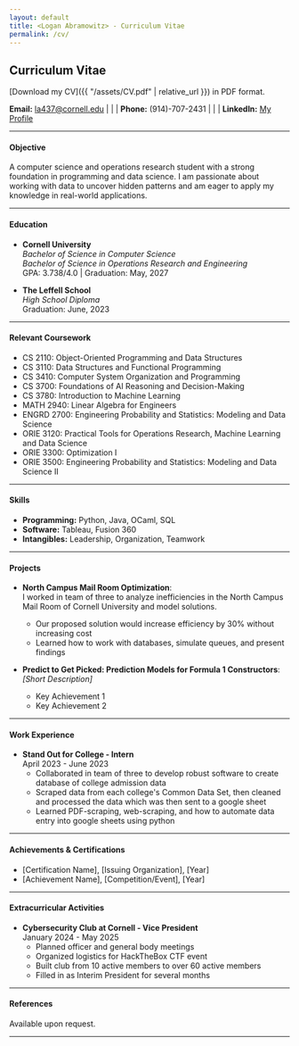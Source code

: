 ```yaml
---
layout: default
title: <Logan Abramowitz> - Curriculum Vitae
permalink: /cv/
---
```

## Curriculum Vitae

[Download my CV]({{ "/assets/CV.pdf" | relative_url }}) in PDF format.


**Email:** [la437@cornell.edu](mailto:la437@cornell.edu) | | | **Phone:** (914)-707-2431 | | | **LinkedIn:** [My Profile](https://www.linkedin.com/in/logan-abramowitz)

---

#### Objective
A computer science and operations research student with a strong foundation in programming and data science. I am passionate about working with data to uncover hidden patterns and am eager to apply my knowledge in real-world applications.

---

#### Education
- **Cornell University**  
  *Bachelor of Science in Computer Science*  
  *Bachelor of Science in Operations Research and Engineering*  
  GPA: 3.738/4.0 | Graduation: May, 2027

- **The Leffell School**  
  *High School Diploma*  
  Graduation: June, 2023

---

#### Relevant Coursework
- CS 2110: Object-Oriented Programming and Data Structures
- CS 3110: Data Structures and Functional Programming
- CS 3410: Computer System Organization and Programming
- CS 3700: Foundations of AI Reasoning and Decision-Making
- CS 3780: Introduction to Machine Learning 
- MATH 2940: Linear Algebra for Engineers
- ENGRD 2700: Engineering Probability and Statistics: Modeling and Data Science
- ORIE 3120: Practical Tools for Operations Research, Machine Learning and Data Science
- ORIE 3300: Optimization I
- ORIE 3500: Engineering Probability and Statistics: Modeling and Data Science II


---

#### Skills
- **Programming:** Python, Java, OCaml, SQL 
- **Software:** Tableau, Fusion 360
- **Intangibles:** Leadership, Organization, Teamwork

---

#### Projects
- **North Campus Mail Room Optimization**:  
  I worked in team of three to analyze inefficiencies in the North Campus Mail Room of Cornell University and model solutions.
  - Our proposed solution would increase efficiency by 30% without increasing cost  
  - Learned how to work with databases, simulate queues, and present findings  

- **Predict to Get Picked: Prediction Models for Formula 1 Constructors**:  
  *[Short Description]*  
  - Key Achievement 1  
  - Key Achievement 2  

---

#### Work Experience
- **Stand Out for College - Intern**  
  April 2023 - June 2023
  - Collaborated in team of three to develop robust software to create database of college admission data
  - Scraped data from each college's Common Data Set, then cleaned and processed the data which was then sent to a google sheet
  - Learned PDF-scraping, web-scraping, and how to automate data entry into google sheets using python
  
---

#### Achievements & Certifications
- [Certification Name], [Issuing Organization], [Year]  
- [Achievement Name], [Competition/Event], [Year]  

---

#### Extracurricular Activities
- **Cybersecurity Club at Cornell - Vice President**  
  January 2024 - May 2025
  - Planned officer and general body meetings
  - Organized logistics for HackTheBox CTF event
  - Built club from 10 active members to over 60 active members
  - Filled in as Interim President for several months

---

#### References
Available upon request.

---
